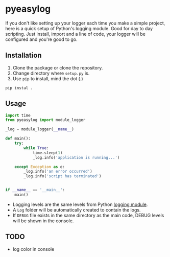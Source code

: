 # pyeasylog


If you don't like setting up your logger each time you make a simple project, here is a quick setup of Python's logging module. Good for day to day scripting. Just install, import and a line of code, your logger will be configured and you're good to go.


## Installation

1. Clone the package or clone the repository.
2. Change directory where `setup.py` is.
3. Use `pip` to install, mind the dot (.)
```
pip instal .
```

## Usage

```python
import time
from pyeasylog import module_logger

_log = module_logger(__name__)

def main():
    try:
        while True:
            time.sleep(1)
            _log.info('application is running...')

    except Exception as e:
        _log.info('an error occurred')
        _log.info('script has terminated')


if __name__ == '__main__':
    main()

```

* Logging levels are the same levels from Python [logging module](https://docs.python.org/2/library/logging.html#logging-levels).
* A `Log` folder will be automatically created to contain the logs.
* If `DEBUG` file exists in the same directory as the main code, DEBUG levels will be shown in the console.


## TODO

* log color in console
